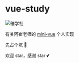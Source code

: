 # vue-study

![催学社](https://img.shields.io/badge/%E5%82%AC%E5%AD%A6%E7%A4%BE-mini--vue-brightgreen)

有关阿崔老师的 [mini-vue](https://github.com/cuixiaorui/mini-vue) 个人实现

先占个坑 🤣

欢迎 star，感谢 star 💕
